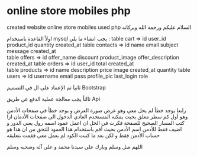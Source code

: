 # online store mobiles php
 created website online store mobiles used php 
السلام عليكم ورحمة الله وبركاته

اولاً
القاعدة باستخدام mysql 
يجب انشاء ما يلي : 
table cart     => id	user_id	product_id	quantity	created_at
table contacts => id	name   	email	subject 	message 	created_at	
table offers   => id    offer_name      discount    product_image   offer_description       created_at
table orders   => id    user_id  total   created_at   
table products => id    name    description     price   image   created_at      quantity
table users    => id    username    email   pass    profile_pic         last_login      role

ثانياَ
تم الإعماد على ال  في التصميم 
Bootstrap

ثالثاً 
يجب معالجة عملية الدفع عن طريق 
Api 

رابعا
يوجد خطأ لم يحل معي وهو عرض صورة العرض
و يوجد خطأ في صفحات الأدمن وهو أول كم سطر معلق بحيث يمكنه المستخدم العادي الدخول الى صفحات الأدمان ازا كتب المسار الصحيح للصفحة 
فكرت في الحل ان اعمل عمود اسمه رول يعني الدور و اضيف فقط للأدمن اسم الأدمن بحيث 
أقم باستخدام هذا العمود للتحق من ان هذا هو حساب الأدمن فقط و لكن 
بعد ما كتبت الكود لم يعمل معي فقمت بتعليقه 


اللهم صل وسلم وبارك على سيدنا محمد و على آله وصحبه وسلم 